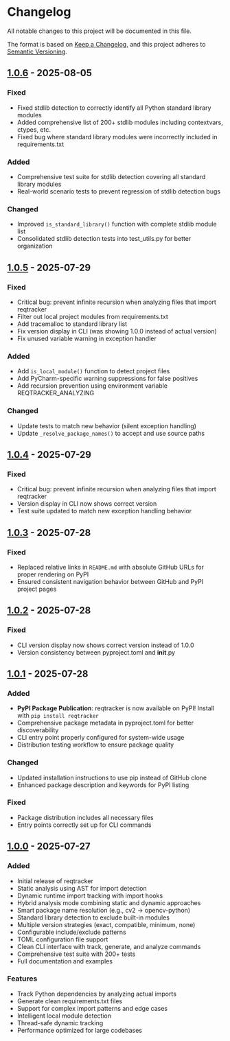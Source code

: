 # Changelog

All notable changes to this project will be documented in this file.

The format is based on [Keep a Changelog](https://keepachangelog.com/en/1.0.0/),
and this project adheres to [Semantic Versioning](https://semver.org/spec/v2.0.0.html).

## [1.0.6] - 2025-08-05

### Fixed
- Fixed stdlib detection to correctly identify all Python standard library modules
- Added comprehensive list of 200+ stdlib modules including contextvars, ctypes, etc.
- Fixed bug where standard library modules were incorrectly included in requirements.txt

### Added
- Comprehensive test suite for stdlib detection covering all standard library modules
- Real-world scenario tests to prevent regression of stdlib detection bugs

### Changed
- Improved `is_standard_library()` function with complete stdlib module list
- Consolidated stdlib detection tests into test_utils.py for better organization

## [1.0.5] - 2025-07-29

### Fixed
- Critical bug: prevent infinite recursion when analyzing files that import reqtracker
- Filter out local project modules from requirements.txt
- Add tracemalloc to standard library list
- Fix version display in CLI (was showing 1.0.0 instead of actual version)
- Fix unused variable warning in exception handler

### Added
- Add `is_local_module()` function to detect project files
- Add PyCharm-specific warning suppressions for false positives
- Add recursion prevention using environment variable REQTRACKER_ANALYZING

### Changed
- Update tests to match new behavior (silent exception handling)
- Update `_resolve_package_names()` to accept and use source paths

## [1.0.4] - 2025-07-29

### Fixed
- Critical bug: prevent infinite recursion when analyzing files that import reqtracker
- Version display in CLI now shows correct version
- Test suite updated to match new exception handling behavior

## [1.0.3] - 2025-07-28

### Fixed
- Replaced relative links in `README.md` with absolute GitHub URLs for proper rendering on PyPI
- Ensured consistent navigation behavior between GitHub and PyPI project pages

## [1.0.2] - 2025-07-28

### Fixed
- CLI version display now shows correct version instead of 1.0.0
- Version consistency between pyproject.toml and __init__.py

## [1.0.1] - 2025-07-28

### Added
- **PyPI Package Publication**: reqtracker is now available on PyPI! Install with `pip install reqtracker`
- Comprehensive package metadata in pyproject.toml for better discoverability
- CLI entry point properly configured for system-wide usage
- Distribution testing workflow to ensure package quality

### Changed
- Updated installation instructions to use pip instead of GitHub clone
- Enhanced package description and keywords for PyPI listing

### Fixed
- Package distribution includes all necessary files
- Entry points correctly set up for CLI commands

## [1.0.0] - 2025-07-27

### Added
- Initial release of reqtracker
- Static analysis using AST for import detection
- Dynamic runtime import tracking with import hooks
- Hybrid analysis mode combining static and dynamic approaches
- Smart package name resolution (e.g., cv2 → opencv-python)
- Standard library detection to exclude built-in modules
- Multiple version strategies (exact, compatible, minimum, none)
- Configurable include/exclude patterns
- TOML configuration file support
- Clean CLI interface with track, generate, and analyze commands
- Comprehensive test suite with 200+ tests
- Full documentation and examples

### Features
- Track Python dependencies by analyzing actual imports
- Generate clean requirements.txt files
- Support for complex import patterns and edge cases
- Intelligent local module detection
- Thread-safe dynamic tracking
- Performance optimized for large codebases

[1.0.6]: https://github.com/oleksii-shcherbak/reqtracker/compare/v1.0.5...v1.0.6
[1.0.5]: https://github.com/oleksii-shcherbak/reqtracker/compare/v1.0.4...v1.0.5
[1.0.4]: https://github.com/oleksii-shcherbak/reqtracker/compare/v1.0.3...v1.0.4
[1.0.3]: https://github.com/oleksii-shcherbak/reqtracker/compare/v1.0.2...v1.0.3
[1.0.2]: https://github.com/oleksii-shcherbak/reqtracker/compare/v1.0.1...v1.0.2
[1.0.1]: https://github.com/oleksii-shcherbak/reqtracker/compare/v1.0.0...v1.0.1
[1.0.0]: https://github.com/oleksii-shcherbak/reqtracker/releases/tag/v1.0.0
